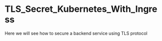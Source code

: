 # TLS_Secret_Kubernetes_With_Ingress
Here we will see how to secure a backend service using TLS protocol
